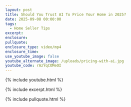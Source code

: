 ```yaml
---
layout: post
title: Should You Trust AI To Price Your Home in 2025?
date: 2025-09-08 00:00:00
tags:
  - Home Seller Tips
excerpt:
enclosure:
pullquote:
enclosure_type: video/mp4
enclosure_time:
use_youtube_image: false
youtube_alternate_image: /uploads/pricing-with-ai.jpg
youtube_code: rAzYqCOMeOI
---
```

{% include youtube.html %}

{% include excerpt.html %}

{% include pullquote.html %}